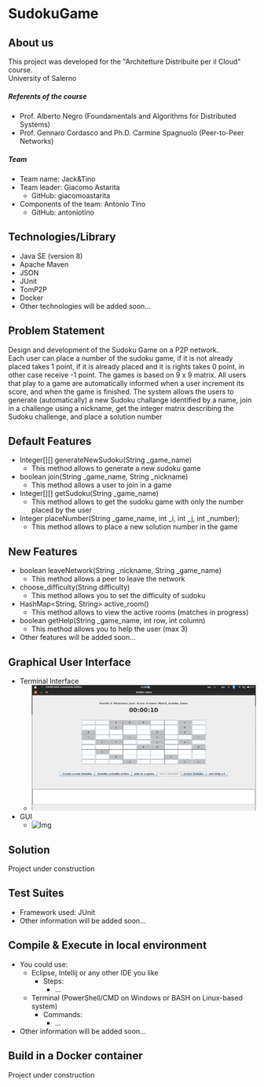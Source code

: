 # SudokuGame

## About us
This project was developed for the "Architetture Distribuite per il Cloud" course. <br>
University of Salerno

##### Referents of the course
* Prof. Alberto Negro (Foundamentals and Algorithms for Distributed Systems)
* Prof. Gennaro Cordasco and Ph.D. Carmine Spagnuolo (Peer-to-Peer Networks) 

##### Team 
* Team name: Jack&Tino
* Team leader: Giacomo Astarita
    * GitHub: giacomoastarita
* Components of the team: Antonio Tino
    * GitHub: antoniotino

## Technologies/Library
* Java SE (version 8)
* Apache Maven
* JSON
* JUnit
* TomP2P
* Docker
* Other technologies will be added soon...

## Problem Statement
Design and development of the Sudoku Game on a P2P network. <br>
Each user can place a number of the sudoku game, if it is not already placed takes 1 point, if it is already placed and it is rights takes 0 point, in other case receive -1 point. The games is based on 9 x 9 matrix. All users that play to a game are automatically informed when a user increment its score, and when the game is finished. The system allows the users to generate (automatically) a new Sudoku challange identified by a name, join in a challenge using a nickname, get the integer matrix describing the Sudoku challenge, and place a solution number

## Default Features
* Integer[][] generateNewSudoku(String _game_name)
    * This method allows to generate a new sudoku game
* boolean join(String _game_name, String _nickname)
    * This method allows a user to join in a game
* Integer[][] getSudoku(String _game_name)
    * This method allows to get the sudoku game with only the number placed by the user
* Integer placeNumber(String _game_name, int _i, int _j, int _number);
    * This method allows to place a new solution number in the game
## New Features
* boolean leaveNetwork(String _nickname, String _game_name)
    * This method allows a peer to leave the network
* choose_difficulty(String difficulty)
    * This method allows you to set the difficulty of sudoku
* HashMap<String, String> active_room()
    * This method allows to view the active rooms (matches in progress) 
* boolean getHelp(String _game_name, int row, int column)
    * This method allows you to help the user (max 3)     
* Other features will be added soon...

## Graphical User Interface
* Terminal Interface
    * ![Img](https://github.com/antoniotino/SudokuGame/blob/master/img/GUI.png)
* GUI
    * ![Img]()   
## Solution 
Project under construction

## Test Suites
* Framework used: JUnit 
* Other information will be added soon...

## Compile & Execute in local environment
* You could use:
    * Eclipse, Intellij or any other IDE you like
        * Steps:
            * ...
    * Terminal (PowerShell/CMD on Windows or BASH on Linux-based system)
        * Commands:
            * ...
* Other information will be added soon...

## Build in a Docker container
Project under construction
